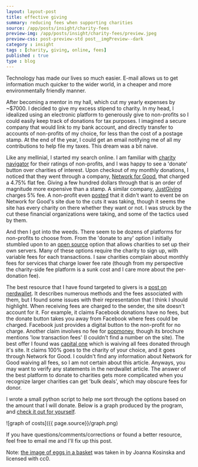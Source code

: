 ```yaml
---
layout: layout-post
title: effective giving
summary: reducing fees when supporting charities
source: /app/posts/insight/charity-fees
preview-img: /app/posts/insight/charity-fees/preview.jpeg
preview-css: post-preview-std post__imgPreview--dark
category : insight
tags : [charity, giving, online, fees]
published : true
type : blog
---
```


Technology has made our lives so much easier. E-mail allows us to get information much quicker to the wider world, in a cheaper and more environmentally friendly manner. 

After becoming a mentor in my hall, which cut my yearly expenses by ~$7000. I decided to give my excess stipend to charity. In my head, I idealized using an electronic platform to generously give to non-profits so I could easily keep track of donations for tax purposes. I imagined a secure company that would link to my bank account, and directly transfer to accounts of non-profits of my choice, for less than the cost of a postage stamp. At the end of the year, I could get an email notifying me of all my contributions to help file my taxes. This dream was a bit naive. 

Like any mellinial, I started my search online. I am familiar with [charity navigator]() for their ratings of non-profits, and I was happy to see a 'donate' button over charities of interest. Upon checkout of my monthly donations, I noticed that they went through a company, [Network for Good](), that charged a 4.75% flat fee. Giving a few hundred dollars through that is an order of magnitude more expensive than a stamp. A similar company, [JustGiving](https://www.justgiving.com/fees) charges 5% fee. A non-profit even [posted](http://www.ripoffreport.com/r/network-for-good/bethesda-maryland-20814/network-for-good-networkforgoodorg-rip-off-nonprofit-organizations-donations-bethesda-418759) that it didn't want to event be on Network for Good's site due to the cuts it was taking, though it seems the site has every charity on there whether they want or not. I was struck by the cut these financial organizations were taking, and some of the tactics used by them. 

And then I got into the weeds. There seem to be dozens of platforms for non-profits to choose from. From the 'donate to any' option I initially stumbled upon to an [open source](https://www.campaignion.org/pricing) option that allows charities to set up their own servers. Many of these options require the charity to sign up, with variable fees for each transactions. I saw charities complain about monthly fees for services that charge lower fee rate (though from my perspective the charity-side fee platform is a sunk cost and I care more about the per-donation fee).

The best resource that I have found targeted to givers is a [post on nerdwallet](https://www.nerdwallet.com/blog/nonprofits/donate-charities-corporations/0). It describes numerous methods and the fees associated with them, but I found some issues with their representation that I think I should highlight. When receiving fees are charged to the sender, the site doesn't account for it. For example, it claims Facebook donations have no fees, but the donate button takes you away from Facebook where fees could be charged. Facebook just provides a digital button to the non-profit for no charge. Another claim involves no fee for [popmoney](https://www.popmoney.com/charity.html), though its brochure mentions 'low transaction fees' (I couldn't find a number on the site). The best offer I found was [capital one](https://www.capitalone.com/give/faq/) which is waiving all fees donated through it's site. It claims 100% goes to the charity of your choice, and it goes through Network for Good. I couldn't find any information about Network for Good waiving all fees, so I am not certain about this article. Anyways, you may want to verify any statements in the nerdwallet article. The answer of the best platform to donate to charities gets more complicated when you recognize larger charities can get 'bulk deals', which may obscure fees for donor. 

I wrote a small python script to help me sort through the options based on the amount that I will donate. Below is a graph produced by the program, and [check it out for yourself](https://github.com/goldmanm/goldmanm.github.io/blob/master/app/posts/insight/charity-fees/charity%20donor%20fees.ipynb). 

![graph of costs]({{ page.source}}/graph.png)

If you have questions/comments/corrections or found a better resource, feel free to email me and I'll fix up this post. 


Note: [the image of eggs in a basket](https://unsplash.com/photos/TT28vvE-zZ8) was taken in by Joanna Kosinska and licensed with cc0.


